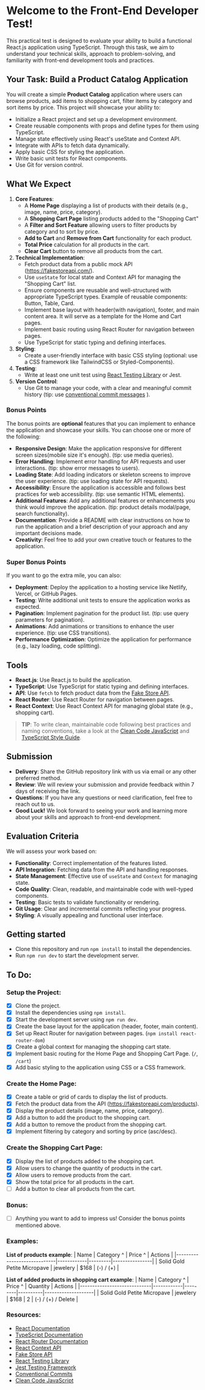 # Welcome to the Front-End Developer Test!

This practical test is designed to evaluate your ability to build a functional React.js application using TypeScript. Through this task, we aim to understand your technical skills, approach to problem-solving, and familiarity with front-end development tools and practices.

## Your Task: Build a Product Catalog Application
You will create a simple **Product Catalog** application where users can browse products, add items to shopping cart, filter items by category and sort items by price. This project will showcase your ability to:
- Initialize a React project and set up a development environment.
- Create reusable components with props and define types for them using TypeScript.
- Manage state effectively using React's useState and Context API.
- Integrate with APIs to fetch data dynamically.
- Apply basic CSS for styling the application.
- Write basic unit tests for React components.
- Use Git for version control.

## What We Expect
1. **Core Features**:
    - A **Home Page** displaying a list of products with their details (e.g., image, name, price, category). 
    - A **Shopping Cart Page** listing products added to the "Shopping Cart"
    - A **Filter and Sort Feature** allowing users to filter products by category and to sort by price.
    - **Add to Cart** and **Remove from Cart** functionality for each product.
    - **Total Price** calculation for all products in the cart.
    - **Clear Cart** button to remove all products from the cart.
2. **Technical Implementation**:
    - Fetch product data from a public mock API (https://fakestoreapi.com/). 
    - Use `useState` for local state and Context API for managing the "Shopping Cart" list. 
    - Ensure components are reusable and well-structured with appropriate TypeScript types. Example of reusable components: Button, Table, Card.
    - Implement base layout with header(with navigation), footer, and main content area. It will serve as a template for the Home and Cart pages.
    - Implement basic routing using React Router for navigation between pages.
    - Use TypeScript for static typing and defining interfaces.
3. **Styling**:
    - Create a user-friendly interface with basic CSS styling (optional: use a CSS framework like TailwindCSS or Styled-Components).
4. **Testing**:
    - Write at least one unit test using [React Testing Library](https://testing-library.com/docs/react-testing-library/intro/) or Jest.
5. **Version Control**:
    - Use Git to manage your code, with a clear and meaningful commit history (tip: use [conventional commit messages](https://www.conventionalcommits.org/en/v1.0.0/) ).

### Bonus Points
The bonus points are **optional** features that you can implement to enhance the application and showcase your skills. You can choose one or more of the following:
- **Responsive Design**: Make the application responsive for different screen sizes(mobile size it's enough). (tip: use media queries).
- **Error Handling**: Implement error handling for API requests and user interactions. (tip: show error messages to users).
- **Loading State**: Add loading indicators or skeleton screens to improve the user experience. (tip: use loading state for API requests).
- **Accessibility**: Ensure the application is accessible and follows best practices for web accessibility. (tip: use semantic HTML elements).
- **Additional Features**: Add any additional features or enhancements you think would improve the application. (tip: product details modal/page, search functionality).
- **Documentation**: Provide a README with clear instructions on how to run the application and a brief description of your approach and any important decisions made.
- **Creativity**: Feel free to add your own creative touch or features to the application.

### Super Bonus Points
If you want to go the extra mile, you can also:
- **Deployment**: Deploy the application to a hosting service like Netlify, Vercel, or GitHub Pages.
- **Testing**: Write additional unit tests to ensure the application works as expected.
- **Pagination**: Implement pagination for the product list. (tip: use query parameters for pagination).
- **Animations**: Add animations or transitions to enhance the user experience. (tip: use CSS transitions).
- **Performance Optimization**: Optimize the application for performance (e.g., lazy loading, code splitting).

## Tools
- **React.js**: Use React.js to build the application.
- **TypeScript**: Use TypeScript for static typing and defining interfaces.
- **API**: Use `fetch` to fetch product data from the [Fake Store API](https://fakestoreapi.com/).
- **React Router**: Use React Router for navigation between pages.
- **React Context**: Use React Context API for managing global state (e.g., shopping cart).

> **TIP**: To write clean, maintainable code following best practices and naming conventions, take a look at the [Clean Code JavaScript](https://github.com/ryanmcdermott/clean-code-javascript) and [TypeScript Style Guide](https://basarat.gitbook.io/typescript/styleguide).


## Submission
- **Delivery**: Share the GitHub repository link with us via email or any other preferred method.
- **Review**: We will review your submission and provide feedback within 7 days of receiving the link.
- **Questions**: If you have any questions or need clarification, feel free to reach out to us.
- **Good Luck!** We look forward to seeing your work and learning more about your skills and approach to front-end development.


## Evaluation Criteria
We will assess your work based on:
- **Functionality**: Correct implementation of the features listed.
- **API Integration**: Fetching data from the API and handling responses.
- **State Management**: Effective use of `useState` and `Context` for managing state.
- **Code Quality**: Clean, readable, and maintainable code with well-typed components.
- **Testing**: Basic tests to validate functionality or rendering.
- **Git Usage**: Clear and incremental commits reflecting your progress.
- **Styling**: A visually appealing and functional user interface.

## Getting started
- Clone this repository and run `npm install` to install the dependencies.
- Run `npm run dev` to start the development server.

## To Do:
### Setup the Project:
- [x] Clone the project.
- [x] Install the dependencies using `npm install`.
- [x] Start the development server using `npm run dev`.
- [x] Create the base layout for the application (header, footer, main content).
- [x] Set up React Router for navigation between pages. (`npm install react-router-dom`)
- [x] Create a global context for managing the shopping cart state.
- [x] Implement basic routing for the Home Page and Shopping Cart Page. (`/`, `/cart`)
- [x] Add basic styling to the application using CSS or a CSS framework. 

### Create the Home Page:
- [x] Create a table or grid of cards to display the list of products.
- [x] Fetch the product data from the API (https://fakestoreapi.com/products).
- [x] Display the product details (image, name, price, category).
- [x] Add a button to add the product to the shopping cart.
- [x] Add a button to remove the product from the shopping cart.
- [x] Implement filtering by category and sorting by price (asc/desc).
### Create the Shopping Cart Page:
- [x] Display the list of products added to the shopping cart.
- [x] Allow users to change the quantity of products in the cart.
- [x] Allow users to remove products from the cart.
- [x] Show the total price for all products in the cart.
- [ ] Add a button to clear all products from the cart.

### Bonus:
- [ ] Anything you want to add to impress us! Consider the bonus points mentioned above.

### Examples:

**List of products example**:
| Name                        | Category ^ | Price ^ | Actions        |
|-----------------------------|------------|---------|----------------|
| Solid Gold Petite Micropave | jewelery   | $168    | (-) / (+) |

**List of added products in shopping cart example**:
| Name                        | Category ^ | Price ^ | Quantity | Actions            |
|-----------------------------|------------|---------|----------|--------------------|
| Solid Gold Petite Micropave | jewelery   | $168    | 2        | (-) / (+) / Delete |


### Resources:
- [React Documentation](https://react.dev/learn)
- [TypeScript Documentation](https://www.typescriptlang.org/docs/handbook/typescript-in-5-minutes.html)
- [React Router Documentation](https://reactrouter.com/en/main/start/tutorial)
- [React Context API](https://react.dev/learn/passing-data-deeply-with-context)
- [Fake Store API](https://fakestoreapi.com/)
- [React Testing Library](https://testing-library.com/docs/react-testing-library/intro/)
- [Jest Testing Framework](https://jestjs.io/docs/getting-started)
- [Conventional Commits](https://www.conventionalcommits.org/en/v1.0.0/)
- [Clean Code JavaScript](https://github.com/ryanmcdermott/clean-code-javascript)

